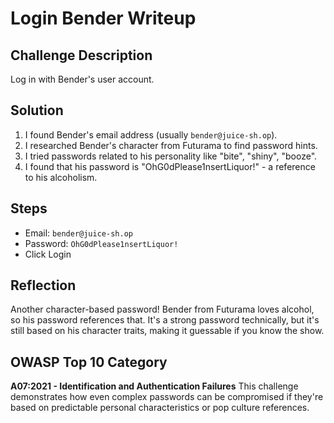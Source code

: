 # Login Bender Writeup

## Challenge Description
Log in with Bender's user account.

## Solution
1. I found Bender's email address (usually `bender@juice-sh.op`).
2. I researched Bender's character from Futurama to find password hints.
3. I tried passwords related to his personality like "bite", "shiny", "booze".
4. I found that his password is "OhG0dPlease1nsertLiquor!" - a reference to his alcoholism.

## Steps
- Email: `bender@juice-sh.op`
- Password: `OhG0dPlease1nsertLiquor!`
- Click Login

## Reflection
Another character-based password! Bender from Futurama loves alcohol, so his password references that. It's a strong password technically, but it's still based on his character traits, making it guessable if you know the show.

## OWASP Top 10 Category
**A07:2021 - Identification and Authentication Failures**
This challenge demonstrates how even complex passwords can be compromised if they're based on predictable personal characteristics or pop culture references.